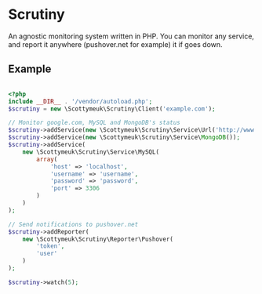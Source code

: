 Scrutiny
=======

An agnostic monitoring system written in PHP. You can monitor any service, and report it anywhere (pushover.net for example) it if goes down.

## Example

```php

<?php
include __DIR__ . '/vendor/autoload.php';
$scrutiny = new \Scottymeuk\Scrutiny\Client('example.com');

// Monitor google.com, MySQL and MongoDB's status
$scrutiny->addService(new \Scottymeuk\Scrutiny\Service\Url('http://www.google.com'));
$scrutiny->addService(new \Scottymeuk\Scrutiny\Service\MongoDB());
$scrutiny->addService(
    new \Scottymeuk\Scrutiny\Service\MySQL(
        array(
            'host' => 'localhost',
            'username' => 'username',
            'password' => 'password',
            'port' => 3306
        )
    )
);

// Send notifications to pushover.net
$scrutiny->addReporter(
    new \Scottymeuk\Scrutiny\Reporter\Pushover(
        'token',
        'user'
    )
);

$scrutiny->watch(5);

```
